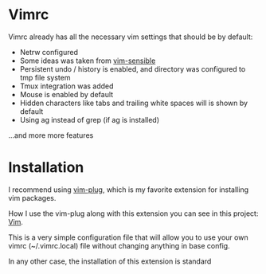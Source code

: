 # Vimrc

Vimrc already has all the necessary vim settings that should be by default:

* Netrw configured
* Some ideas was taken from [vim-sensible](https://github.com/tpope/vim-sensible)
* Persistent undo / history is enabled, and directory was configured to tmp file system
* Tmux integration was added
* Mouse is enabled by default
* Hidden characters like tabs and trailing white spaces will is shown by default
* Using ag instead of grep (if ag is installed)

...and more more features

# Installation

I recommend using [vim-plug](https://github.com/junegunn/vim-plug), which is my favorite extension for installing vim packages.

How I use the vim-plug along with this extension you can see in this project: [Vim](https://github.com/aliev/vim).

This is a very simple configuration file that will allow you to use your own vimrc (~/.vimrc.local) file without changing anything in base config.

In any other case, the installation of this extension is standard
